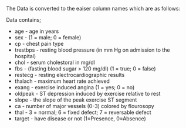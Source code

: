 The Data is converted to the eaiser column names which are as follows:

Data contains; <br>

* age - age in years <br>
* sex - (1 = male; 0 = female) <br>
* cp - chest pain type <br>
* trestbps - resting blood pressure (in mm Hg on admission to the hospital) <br>
* chol - serum cholestoral in mg/dl <br>
* fbs - (fasting blood sugar > 120 mg/dl) (1 = true; 0 = false) <br>
* restecg - resting electrocardiographic results <br>
* thalach - maximum heart rate achieved <br>
* exang - exercise induced angina (1 = yes; 0 = no) <br>
* oldpeak - ST depression induced by exercise relative to rest <br>
* slope - the slope of the peak exercise ST segment <br>
* ca - number of major vessels (0-3) colored by flourosopy <br>
* thal - 3 = normal; 6 = fixed defect; 7 = reversable defect <br>
* target - have disease or not (1=Presence, 0=Absence)
